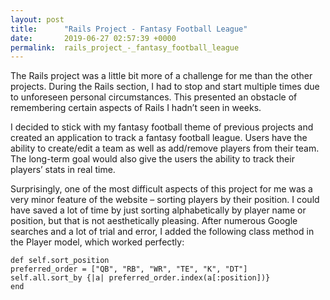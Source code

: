 ```yaml
---
layout: post
title:      "Rails Project - Fantasy Football League"
date:       2019-06-27 02:57:39 +0000
permalink:  rails_project_-_fantasy_football_league
---
```



The Rails project was a little bit more of a challenge for me than the other projects. During the Rails section, I had to stop and start multiple times due to unforeseen personal circumstances. This presented an obstacle of remembering certain aspects of Rails I hadn’t seen in weeks. 

I decided to stick with my fantasy football theme of previous projects and created an application to track a fantasy football league. Users have the ability to create/edit a team as well as add/remove players from their team. The long-term goal would also give the users the ability to track their players’ stats in real time.

Surprisingly, one of the most difficult aspects of this project for me was a very minor feature of the website – sorting players by their position. I could have saved a lot of time by just sorting alphabetically by player name or position, but that is not aesthetically pleasing. After numerous Google searches and a lot of trial and error, I added the following class method in the Player model, which worked perfectly:

```
def self.sort_position
preferred_order = ["QB", "RB", "WR", "TE", "K", "DT"]
self.all.sort_by {|a| preferred_order.index(a[:position])}
end
```

